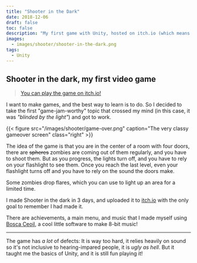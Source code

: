 ```yaml
---
title: "Shooter in the Dark"
date: 2018-12-06
draft: false
toc: false
description: "My first game with Unity, hosted on itch.io (which means you can try it out!)."
images:
  - images/shooter/shooter-in-the-dark.png
tags: 
  - Unity
---
```


## Shooter in the dark, my first video game

> [You can play the game on itch.io!](https://sweetiemetalhead.itch.io/shooter-in-the-dark)

I want to make games, and the best way to learn is to do. So I decided to take
the first "game-jam-worthy" topic that crossed my mind (in this case, it was
*"blinded by the light"*) and got to work.

{{< figure src="/images/shooter/game-over.png" caption="The very classy gameover screen" class="right" >}}

The idea of the game is that you are in the center of a room with four doors,
there are ~~spheres~~ zombies are coming out of them regularly, and you have to
shoot them. But as you progress, the lights turn off, and you have to rely on
your flashlight to see them. Once you reach the last level, even your flashlight
turns off and you have to rely on the sound the doors make.

Some zombies drop flares, which you can use to light up an area for a limited
time.

I made Shooter in the dark in 3 days, and uploaded it to
[itch.io](https://itch.io) with the only goal to remember I had made it.

There are achievements, a main menu, and music that I made myself using
[Bosca Ceoil](https://boscaceoil.net/), a cool little software to make 8-bit
music!


---

The game has *a lot* of defects: It is way too hard, it relies heavily on sound
so it's not inclusive to hearing-impared people, it is *ugly as hell*.
But it taught me the basics of Unity, and it is still fun playing it!
